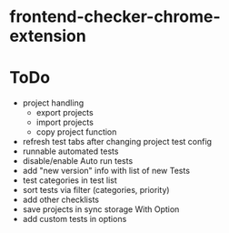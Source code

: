 # frontend-checker-chrome-extension

# ToDo
- project handling
    - export projects
    - import projects
    - copy project function
- refresh test tabs after changing project test config
- runnable automated tests
- disable/enable Auto run tests
- add "new version" info with list of new Tests
- test categories in test list
- sort tests via filter (categories, priority)
- add other checklists
- save projects in sync storage With Option
- add custom tests in options